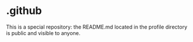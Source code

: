 # .github
This is a special repository: the README.md located in the profile directory is public and visible to anyone.
